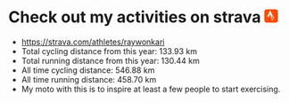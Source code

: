# Check out my activities on strava ![logo](https://github.com/raywonkari/raywonkari/blob/master/logo/strava.png)
* https://strava.com/athletes/raywonkari
* Total cycling distance from this year: 133.93 km
* Total running distance from this year: 130.44 km
* All time cycling distance: 546.88 km
* All time running distance: 458.70 km
* My moto with this is to inspire at least a few people to start exercising.

